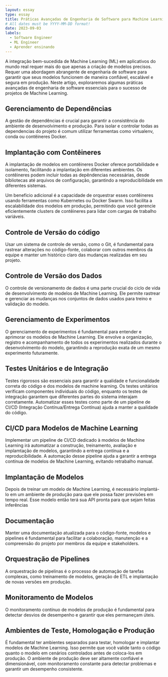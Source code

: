```yaml
---
layout: essay
type: essay
title: Práticas Avançadas de Engenharia de Software para Machine Learning e MLOps
# All dates must be YYYY-MM-DD format!
date: 2023-09-03
labels:
  - Software Engineer
  - ML Engineer
  - Aprender ensinando
---
```


A integração bem-sucedida de Machine Learning (ML) em aplicativos do mundo real requer mais do que apenas a criação de modelos precisos. Requer uma abordagem abrangente de engenharia de software para garantir que seus modelos funcionem de maneira confiável, escalável e segura em produção. Neste artigo, exploraremos algumas práticas avançadas de engenharia de software essenciais para o sucesso de projetos de Machine Learning.

## Gerenciamento de Dependências

A gestão de dependências é crucial para garantir a consistência do ambiente de desenvolvimento e produção. Para isolar e controlar todas as dependencias do projeto é comum utilizar ferramentas como virtualenv, conda ou contêineres Docker.

## Implantação com Contêineres

A implantação de modelos em contêineres Docker oferece portabilidade e isolamento, facilitando a implantação em diferentes ambientes. Os contêineres podem incluir todas as depêndencias necessárias, desde bibliotecas até arquivos de configuração, garantindo a reproducibilidade em diferentes sistemas.

Um beneficio adicional é a capacidade de orquestrar esses contêineres usando ferramentas como Kubernetes ou Docker Swarm. Isso facilita a escalabilidade dos modelos em produção, permitindo que você gerencie eficientemente clusters de contêineres para lidar com cargas de trabalho variáveis.

## Controle de Versão do código

Usar um sistema de controle de versão, como o Git, é fundamental para rastrear alterações no código-fonte, colaborar com outros membros da equipe e manter um histórico claro das mudanças realizadas em seu projeto. 

## Controle de Versão dos Dados

O controle de versionamento de dados é uma parte crucial do ciclo de vida de desenvolvimento de modelos de Machine Learning. Ele permite rastrear e gerenciar as mudanças nos conjuntos de dados usados para treino e validação do modelo.

## Gerenciamento de Experimentos

O gerenciamento de experimentos é fundamental para entender e aprimorar os modelos de Machine Learning. Ele envolve a organização, registro e acompanhamento de todos os experimentos realizados durante o desenvolvimento do modelo, garantindo a reprodução exata de um mesmo experimento futuramente.

## Testes Unitários e de Integração

Testes rigorosos são essenciais para garantir a qualidade e funcionalidade correta do código e dos modelos de machine learning. Os testes unitários verificam componentes individuais do código, enquanto os testes de integração garantem que diferentes partes do sistema interajam corretamente. Automatizar esses testes como parte de um pipeline de CI/CD (Integração Contínua/Entrega Contínua) ajuda a manter a qualidade do código.

## CI/CD para Modelos de Machine Learning

Implementar um pipeline de CI/CD dedicado à modelos de Machine Learning irá automatizar a construção, treinamento, avaliação e implamtação de modelos, garantindo a entrega contínua e a reproducibilidade. A automação desse pipeline ajuda a garantir a entrega contínua de modelos de Machine Learning, evitando retrabalho manual.

## Implantação de Modelos

Depois de treinar um modelo de Machine Learning, é necessário implantá-lo em um ambiente de produção para que ele possa fazer previsões em tempo real. Esse modelo então terá sua API pronta para que sejam feitas inferências

## Documentação

Manter uma documentação atualizada para o código-fonte, modelos e pipelines é fundamental para facilitar a colaboração, manutenção e a compreensão do projeto por membros da equipe e stakeholders.

## Orquestração de Pipelines

A orquestração de pipelinas é o processo de automação de tarefas complexas, como treinamento de modelos, geração de ETL e implantação de novas versões em produção. 

## Monitoramento de Modelos

O monitoramento contínuo de modelos de produção é fundamental para detectar desvios de desempenho e garantir que eles permaneçam úteis.

## Ambientes de Teste, Homologação e Produção

É fundamental ter ambientes separados para testar, homologar e implantar modelos de Machine Learning. Isso permite que você valide tanto o código quanto o modelo em cenários controlados antes de coloca-los em produção. O ambiente de produção deve ser altamente confiável e dimensionável, com monitoramento constante para detectar problemas e garantir um desempenho consistente.


